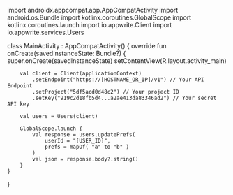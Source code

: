 import androidx.appcompat.app.AppCompatActivity
import android.os.Bundle
import kotlinx.coroutines.GlobalScope
import kotlinx.coroutines.launch
import io.appwrite.Client
import io.appwrite.services.Users

class MainActivity : AppCompatActivity() {
    override fun onCreate(savedInstanceState: Bundle?) {
        super.onCreate(savedInstanceState)
        setContentView(R.layout.activity_main)

        val client = Client(applicationContext)
            .setEndpoint("https://[HOSTNAME_OR_IP]/v1") // Your API Endpoint
            .setProject("5df5acd0d48c2") // Your project ID
            .setKey("919c2d18fb5d4...a2ae413da83346ad2") // Your secret API key

        val users = Users(client)

        GlobalScope.launch {
            val response = users.updatePrefs(
                userId = "[USER_ID]",
                prefs = mapOf( "a" to "b" )
            )
            val json = response.body?.string()        
        }
    }
}